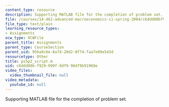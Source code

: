```yaml
---
content_type: resource
description: Supporting MATLAB file for the completion of problem set.
file: /courses/14-462-advanced-macroeconomics-ii-spring-2004/c6ddd00bf929999f9df9984f9b91960e_ps5p2_script.m
file_type: text/plain
learning_resource_types:
- Assignments
ocw_type: OCWFile
parent_title: Assignments
parent_type: CourseSection
parent_uid: 956a9c6e-8a7d-20d2-0f74-faa7e09e543d
resourcetype: Other
title: ps5p2_script.m
uid: c6ddd00b-f929-999f-9df9-984f9b91960e
video_files:
  video_thumbnail_file: null
video_metadata:
  youtube_id: null
---
```

Supporting MATLAB file for the completion of problem set.

